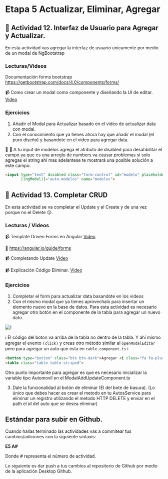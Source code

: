 # Etapa 5 Actualizar, Eliminar, Agregar

## :mushroom: Actividad 12. Interfaz de  Usuario para  Agregar y Actualizar.

En esta actividad vas  agregar la interfaz de usuario unicamente por medio de un modal de NgBootstrap

### Lecturas/Videos

Documentación forms bootstrap https://getbootstrap.com/docs/4.0/components/forms/

:video_camera: Como crear un modal como componente y diseñando la UI de editar. [Video](https://mega.nz/#!6nhxnDgY!1_P51tHpdQSxSJhi6bSrTc9eRrCgjYuH4k1CkxQ9zQY)

### Ejercicios
1. Añadir el Modal para Actualizar basado en el video de actualizar data con modal.
2. Con el conocimiento que ya tienes ahora hay que añadir el modal (el puro diseño) y basandote en el video para agregar data.

 :loudspeaker: :loudspeaker: A tu input de modelos agrega el atributo de disabled para desahbilitar el campo ya que es una arreglo de numbers va causar problemas si solo agregas el string ahí mas adelantese te mostrará una posible solución a este campo.
```html 
<input type="text" disabled class="form-control" id="modelo" placeholder="Agrega el modelo"
       [(ngModel)]="auto.modelos" name="modelos">
```

## :mushroom: Actividad 13. Completar CRUD

En esta actividad se va completar el Update y el Create y de una vez porque no el Delete :stuck_out_tongue_winking_eye:.

### Lecturas / Videos


:video_camera: Template Driven Forms en Angular [Video](https://mega.nz/#!ejohgT7K!zh0YXUwbm3rYIXBrKHUPFupgK2KP8H-5E_24rP-qTX8)

:link: https://angular.io/guide/forms

:video_camera: Completando Update [Video](https://mega.nz/#!mqp3BBiI!Fh_ng2GP3h3EiWKq-b0V7Li0hmhYDPJIPzN2A_FKMso)

:video_camera: Explicación Código Eliminar. [Video](https://mega.nz/#!2qgnzJYK!eS8EG0zT59AwiGVzCCI2cjay2PnzbEATkBVutSZxtRk)


### Ejercicios

1. Completar el form para actualizar data basandote en los videos
2. Con el mismo modal que ya tienes aprovechalo para insertar un elemento nuevo en la base de datos. Para esta actividad es necesario agregar
otro botón en el componente de la tabla para agregar un nuevo dato.

![!](../images/tabla-boton-add.png)


:information_source: El código del boton va  arriba de la tabla no dentro de la tabla. Y ahí mismo agregar el evento `(click)` y creas otro método similar al `openModalEditar` 
pero para agregar un auto que esta en `table.component.ts` :information_source:
```html
<button type="button" class="btn btn-dark">Agregar <i class="fa fa-plus"></i></button>
<table class="table table-striped">
```

Otro punto importante para agregar es que es necesario inicializar la variable tipo Automovil en el ModalAddUpdateComponent.ts

3. Dale la funcionalidad al botón de eliminar (El del bote de basura). (Lo único que debes hacer es crear el metodo en tu AutosService para eliminar un registro
utilizando el metodo HTTP DELETE y enviar en el path el id del auto que se desea eliminar)





## Estándar para subir en Github.

Cuando hallas terminado las actividades vas a commitear tus cambios/adiciones con la siguiente sintaxis: 

**E5 A#**

Donde # representa el número de actividad.

Lo siguiente es dar push a tus cambios al repositorio de Github por medio de la aplicación Desktop Github.
